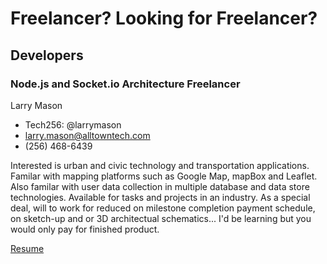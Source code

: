 
# Freelancer? Looking for Freelancer?

## Developers

### Node.js and Socket.io Architecture Freelancer

Larry Mason
- Tech256: @larrymason
- larry.mason@alltowntech.com
- (256) 468-6439

Interested is urban and civic technology and transportation applications. Familar with mapping platforms such as Google Map, mapBox and Leaflet. Also familar with user data collection in multiple database and data store technologies. Available for tasks and projects in an industry. As a special deal, will to work for reduced on milestone completion payment schedule, on sketch-up and or 3D architectual schematics... I'd be learning but you would only pay for finished product.

[Resume](http://stackoverflow.com/cv/glmason)
